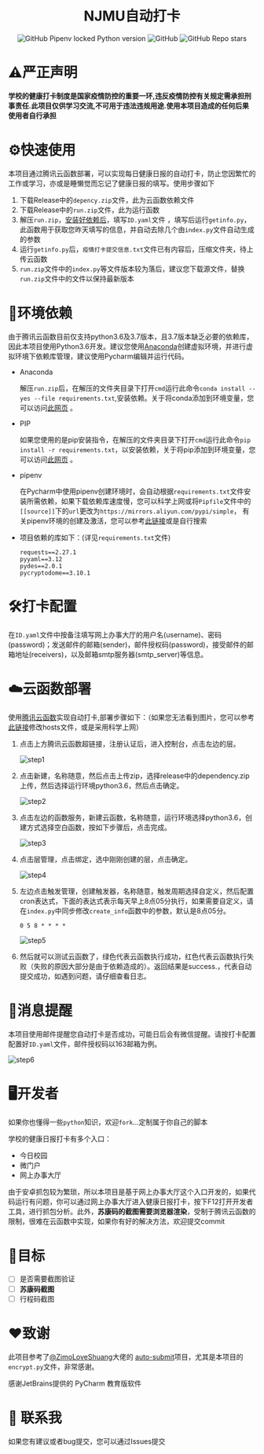 <div style="text-align: center;">
    <h1>NJMU自动打卡</h1>
</div>

<div style="text-align: center;">
    <img alt="GitHub Pipenv locked Python version" src="https://img.shields.io/github/pipenv/locked/python-version/TimeonFly/NJMU-Report?style=flat-square">
    <img alt="GitHub" src="https://img.shields.io/github/license/TimeonFly/NJMU-Report?style=flat-square">
    <img alt="GitHub Repo stars" src="https://img.shields.io/github/stars/TimeonFly/NJMU-Report?style=flat-square">
</div>

# ⚠️严正声明
**学校的健康打卡制度是国家疫情防控的重要一环,违反疫情防控有关规定需承担刑事责任.此项目仅供学习交流,不可用于违法违规用途.使用本项目造成的任何后果使用者自行承担**

# ⚙️快速使用

本项目通过腾讯云函数部署，可以实现每日健康日报的自动打卡，防止您因繁忙的工作或学习，亦或是睡懒觉而忘记了健康日报的填写。使用步骤如下
1. 下载Release中的`depency.zip`文件，此为云函数依赖文件
2. 下载Release中的`run.zip`文件，此为运行函数
3. 解压`run.zip`，[安装好依赖后](#setup)，填写`ID.yaml`文件 ，填写后运行`getinfo.py`，此函数用于获取您昨天填写的信息，并自动去除几个由`index.py`文件自动生成的参数
4. 运行`getinfo.py`后，`疫情打卡提交信息.txt`文件已有内容后，压缩文件夹，待上传云函数
5. `run.zip`文件中的`index.py`等文件版本较为落后，建议您下载源文件，替换`run.zip`文件中的文件以保持最新版本

# 🧩环境依赖

由于腾讯云函数目前仅支持python3.6及3.7版本，且3.7版本缺乏必要的依赖库，因此本项目使用Python3.6开发。建议您使用[Anaconda](https://www.anaconda.com)创建虚拟环境，并进行虚拟环境下依赖库管理，建议使用Pycharm编辑并运行代码。

- Anaconda

    解压`run.zip`后，在解压的文件夹目录下打开`cmd`运行此命令`conda install --yes --file requirements.txt`,<span id=setup>安装依赖</span>。关于将conda添加到环境变量，您可以访问[此网页](https://blog.csdn.net/Python_Smily/article/details/105993200) 。
- PIP
  
    如果您使用的是pip安装指令，在解压的文件夹目录下打开`cmd`运行此命令`pip install -r requirements.txt`，以安装依赖，关于将pip添加到环境变量，您可以访问[此网页](https://blog.csdn.net/NY_YN/article/details/111462947) 。
- pipenv

    在Pycharm中使用pipenv创建环境时，会自动根据`requirements.txt`文件安装所需依赖，如果下载依赖库速度慢，您可以科学上网或将`Pipfile`文件中的`[[source]]`下的`url`更改为`https://mirrors.aliyun.com/pypi/simple`，
有关pipenv环境的创建及激活，您可以参考[此链接](https://zhuanlan.zhihu.com/p/37581807 )或是自行搜索

- 项目依赖的库如下：(详见`requirements.txt`文件)

   ```
   requests==2.27.1
   pyyaml==3.12
   pydes==2.0.1
   pycryptodome==3.10.1
   ```
# 🛠️打卡配置
在`ID.yaml`文件中按备注填写网上办事大厅的用户名(username)、密码(password)；发送邮件的邮箱(sender)，邮件授权码(password)，接受邮件的邮箱地址(receivers)，以及邮箱smtp服务器(smtp_server)等信息。

# ☁️云函数部署
使用[腾讯云函数](https://cloud.tencent.com/product/scf '腾讯云函数')实现自动打卡,部署步骤如下：（如果您无法看到图片，您可以参考[此链接](https://zhuanlan.zhihu.com/p/139219691 '')修改hosts文件，或是采用科学上网）
    
1. 点击上方腾讯云函数超链接，注册认证后，进入控制台，点击左边的层。

    ![step1](https://github.com/TimeonFly/NJMU-Report/blob/master/images/1.png)

2. 点击新建，名称随意，然后点击上传zip，选择release中的dependency.zip上传，然后选择运行环境python3.6，然后点击确定。

    ![step2](https://github.com/TimeonFly/NJMU-Report/blob/master/images/2.png)
3. 点击左边的函数服务，新建云函数，名称随意，运行环境选择python3.6，创建方式选择空白函数，按如下步骤后，点击完成。

    ![step3](https://github.com/TimeonFly/NJMU-Report/blob/master/images/3.png)
4. 点击层管理，点击绑定，选中刚刚创建的层，点击确定。

    ![step4](https://github.com/TimeonFly/NJMU-Report/blob/master/images/4.png)
5. 左边点击触发管理，创建触发器，名称随意，触发周期选择自定义，然后配置cron表达式，下面的表达式表示每天早上8点05分执行，如果需要自定义，请在`index.py`中同步修改`create_info`函数中的参数，默认是8点05分。
   
   `0 5 8 * * * *`
   
    ![step5](https://github.com/TimeonFly/NJMU-Report/blob/master/images/5.png)
6. 然后就可以测试云函数了，绿色代表云函数执行成功，红色代表云函数执行失败（失败的原因大部分是由于依赖造成的）。返回结果是success.，代表自动提交成功，如遇到问题，请仔细查看日志。
# 📰消息提醒
本项目使用邮件提醒您自动打卡是否成功，可能日后会有微信提醒。请按打卡配置配置好`ID.yaml`文件，邮件授权码以163邮箱为例。

   ![step6](https://github.com/TimeonFly/NJMU-Report/blob/master/images/6.png)

# 🖥️开发者

如果你也懂得一些`python`知识，欢迎`fork`...定制属于你自己的脚本

学校的健康日报打卡有多个入口：

- 今日校园
- 微门户
- 网上办事大厅

由于安卓抓包较为繁琐，所以本项目是基于网上办事大厅这个入口开发的，如果代码运行有问题，你可以通过网上办事大厅进入健康日报打卡，按下F12打开开发者工具，进行抓包分析。此外，**苏康码的截图需要浏览器渲染**，受制于腾讯云函数的限制，很难在云函数中实现，如果你有好的解决方法，欢迎提交commit

# 🎯目标

- [ ] 是否需要截图验证
- [ ] **苏康码截图**
- [ ] 行程码截图

# ❤️致谢
此项目参考了[@ZimoLoveShuang](https://github.com/ZimoLoveShuang 'ZimoLoveShuang')大佬的 [auto-submit](https://github.com/ZimoLoveShuang/auto-submit 'auto-submit')项目，尤其是本项目的`encrypt.py`文件，非常感谢。

感谢JetBrains提供的 PyCharm 教育版软件

# 📨  联系我
如果您有建议或者bug提交，您可以通过Issues提交